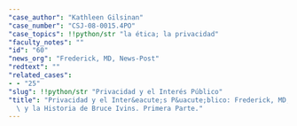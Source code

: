 ```yaml
---
"case_author": "Kathleen Gilsinan"
"case_number": "CSJ-08-0015.4PO"
"case_topics": !!python/str "la ética; la privacidad"
"faculty_notes": ""
"id": "60"
"news_org": "Frederick, MD, News-Post"
"redtext": ""
"related_cases":
- - "25"
"slug": !!python/str "Privacidad y el Interés Público"
"title": "Privacidad y el Inter&eacute;s P&uacute;blico: Frederick, MD, <i>News-Post</i>\
  \ y la Historia de Bruce Ivins. Primera Parte."
---
```

